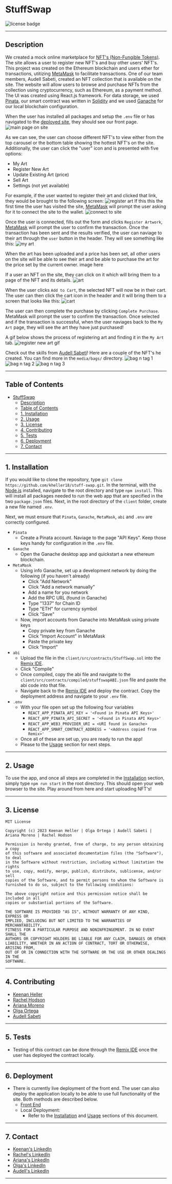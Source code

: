 # StuffSwap

![license badge](https://shields.io/badge/license-mit-blue)

---

## Description

We created a mock online marketplace for [NFT's (Non-Fungible Tokens)](https://en.wikipedia.org/wiki/Non-fungible_token). The site allows a user to register new NFT's and buy other users' NFT's. This project was created on the Ethereum blockchain and users ether for transactions, utitizing [MetaMask](https://metamask.io/download/) to facilitate transactions. One of our team members, Audell Sabeti, created an NFT collection that is available on the site. The website will allow users to browse and purchase NFTs from the collection using cryptocurrency, such as Ethereum, as a payment method. The UI was created using React.js framework. For data storage, we used [Pinata](https://www.pinata.cloud/), our smart contract was written in [Solidity](https://soliditylang.org/) and we used [Ganache](https://trufflesuite.com/ganache/) for our local blockchain configuration.

When the user has installed all packages and setup the `.env` file or has navigated to the [deployed site](https://stuff-swap.herokuapp.com/), they should see our front page.
![main page on site](media/images/home.png)

As we can see, the user can choose different NFT's to view either from the top carousel or the bottom table showing the hottest NFT's on the site. Additionally, the user can click the "user" icon and is presented with five options:
  + My Art
  + Register New Art
  + Update Existing Art (price)
  + Sell Art
  + Settings (not yet available)

For example, if the user wanted to register their art and clicked that link, they would be brought to the following screen:
![register art](media/images/register_artwork.png)
If this this the first time the user has visited the site, [MetaMask](https://metamask.io/download/) will prompt the user asking for it to connect the site to the wallet.
![connect to site](media/images/wallet_connected.png)

Once the user is connected, fills out the form and clicks `Register Artwork`, [MetaMask](https://metamask.io/download/) will prompt the user to confirm the transaction. Once the transaction has been sent and the results verified, the user can naviage to their art through the `user` button in the header. They will see something like this:
![my art](media/images/my_artwork.png)

When the art has been uploaded and a price has been set, all other users on the site will be able to see their art and be able to purchase the art for the price set by the current owner.
image here

If a user an NFT on the site, they can click on it which will bring them to a page of the NFT and its details.
![art](media/images/art.png)

When the user clicks `Add to Cart`, the selected NFT will now be in their cart. The user can then click the cart icon in the header and it will bring them to a screen that looks like this:
![cart](media/images/cart_v2.png)

The user can then complete the purchase by clicking `Complete Purchase`. MetaMask will prompt the user to confirm the transaction. Once selected and if the transaction is successful, when the user naviages back to the `My Art` page, they will see the art they have just purchased!

A gif below shows the process of registering art and finding it in the `My Art` tab.
![register new art gif](media/gifs/site/register_artwork.gif)

Check out the skills from [Audell Sabeti](https://www.linkedin.com/in/audell-sabeti-38375a1b2)! Here are a couple of the NFT's he created. You can find more in the `media/bags/` directory.
![bag n tag 1](media/gifs/fishbowl.gif)
![bag n tag 2](media/gifs/grafitti_light.gif)
![bag n tag 3](media/gifs/space_needle.gif)

---

## Table of Contents

- [StuffSwap](#stuffswap)
  - [Description](#description)
  - [Table of Contents](#table-of-contents)
  - [1. Installation](#1-installation)
  - [2. Usage](#2-usage)
  - [3. License](#3-license)
  - [4. Contributing](#4-contributing)
  - [5. Tests](#5-tests)
  - [6. Deployment](#6-deployment)
  - [7. Contact](#7-contact)

---

## 1. Installation

  If you would like to clone the repository, type `git clone https://github.com/kheller18/stuff-swap.git`.
  In the terminal, with the [Node.js](https://nodejs.org/en) installed, navigate to the root directory and type `npm install`. This will install all packages needed to run the web app that are specified in the two `package.json` files. Next, in the root directory of the `client` folder, create a new file named `.env`.

  Next, we must ensure that `Pinata`, `Ganache`, `MetaMask`, `abi` and `.env` are correctly configured.
  + `Pinata`
    + Create a Pinata account. Naviage to the page "API Keys". Keep those keys handy for configuration in the `.env` file.
  + `Ganache`
    + Open the Ganache desktop app and quickstart a new ethereum blockchain.
  + `MetaMask`
    + Using info Ganache, set up a development network by doing the following (if you haven't already)
      + Click "Add Network"
      + Click "Add a network manually"
      + Add a name for you network
      + Add the RPC URL (found in Ganache)
      + Type "1337" for Chain ID
      + Type "ETH" for currency symbol
      + Click "Save"
    + Now, import accounts from Ganache into MetaMask using private keys
      + Copy private key from Ganache
      + Click "Import Account" in MetaMask
      + Paste the private key
      + Click "Import"
  + `abi`
    + Upload the file in the `client/src/contracts/StuffSwap.sol` into the [Remix IDE](https://remix.ethereum.org/#lang=en&optimize=false&runs=200&evmVersion=null).
    + Click "Compile"
    + Once compiled, copy the abi file and navigate to the `client/src/contracts/compiled/stuffswapABI.json` file and paste the abi code into that file.
    + Navigate back to the [Remix IDE](https://remix.ethereum.org/#lang=en&optimize=false&runs=200&evmVersion=null) and deploy the contract. Copy the deployment address and navigate to your `.env` file.
  + `.env`
    + With your file open set up the following four variables
      + `REACT_APP_PINATA_API_KEY = '<Found in Pinata API Keys>'`
      + `REACT_APP_PINATA_API_SECRET = '<Found in Pinata API Keys>'`
      + `REACT_APP_WEB3_PROVIDER_URI = <URI found in Ganache>`
      + `REACT_APP_SMART_CONTRACT_ADDRESS = '<Address copied from Remix>'`
    + Once all of these are set up, you are ready to run the app!
    + Please to the [Usage](#2-usage) section for next steps.


---

## 2. Usage

To use the app, and once all steps are completed in the [Installation](#1-installation) section, simply type `npm run start` in the root directory. This should open your web browser to the site. Play around from here and start uploading NFT's!


---

## 3. License
  ```
  MIT License

  Copyright (c) 2023 Keenan Heller | Olga Ortega | Audell Sabeti | Ariana Moreno | Rachel Hodson

  Permission is hereby granted, free of charge, to any person obtaining a copy
  of this software and associated documentation files (the "Software"), to deal
  in the Software without restriction, including without limitation the rights
  to use, copy, modify, merge, publish, distribute, sublicense, and/or sell
  copies of the Software, and to permit persons to whom the Software is
  furnished to do so, subject to the following conditions:

  The above copyright notice and this permission notice shall be included in all
  copies or substantial portions of the Software.

  THE SOFTWARE IS PROVIDED "AS IS", WITHOUT WARRANTY OF ANY KIND, EXPRESS OR
  IMPLIED, INCLUDING BUT NOT LIMITED TO THE WARRANTIES OF MERCHANTABILITY,
  FITNESS FOR A PARTICULAR PURPOSE AND NONINFRINGEMENT. IN NO EVENT SHALL THE
  AUTHORS OR COPYRIGHT HOLDERS BE LIABLE FOR ANY CLAIM, DAMAGES OR OTHER
  LIABILITY, WHETHER IN AN ACTION OF CONTRACT, TORT OR OTHERWISE, ARISING FROM,
  OUT OF OR IN CONNECTION WITH THE SOFTWARE OR THE USE OR OTHER DEALINGS IN THE
  SOFTWARE.
  ```
---

## 4. Contributing

  + [Keenan Heller](https://github.com/kheller18)
  + [Rachel Hodson](https://github.com/rachelannhodson)
  + [Ariana Moreno](https://github.com/arianamoreno13)
  + [Olga Ortega](https://github.com/olgaortega5)
  + [Audell Sabeti](https://github.com/asabeti)

---

## 5. Tests

  + Testing of this contract can be done through the [Remix IDE](https://remix.ethereum.org/#lang=en&optimize=false&runs=200&evmVersion=null&version=soljson-v0.8.18+commit.87f61d96.js) once the user has deployed the contract locally.

---

## 6. Deployment
  + There is currently live deployment of the front end. The user can also deploy the application locally to be able to use full functionality of the site. Both methods are described below.
    + [Front End](https://stuff-swap.herokuapp.com/)
    + Local Deployment:
      + Refer to the [Installation](#1-installation) and [Usage](#2-usage) sections of this document.


---

## 7. Contact

  + [Keenan's LinkedIn](https://www.linkedin.com/in/keenanheller/)
  + [Rachel's LinkedIn](https://www.linkedin.com/in/rachelannhodson/)
  + [Ariana's LinkedIn](www.linkedin.com/in/ariana-moreno-52b2b7211)
  + [Olga's LinkedIn](https://www.linkedin.com/in/olga-ortega-82a15329)
  + [Audell's LinkedIn](https://www.linkedin.com/in/audell-sabeti-38375a1b2)

---
